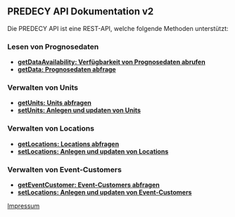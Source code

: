 ## PREDECY API Dokumentation v2

Die PREDECY API ist eine REST-API, welche folgende Methoden unterstützt:

  ### Lesen von Prognosedaten

  * __[getDataAvailability: Verfügbarkeit von Prognosedaten abrufen](README-getDataAvailability.md)__
  * __[getData: Prognosedaten abfrage](README-getData.md)__

  ### Verwalten von Units

  * __[getUnits: Units abfragen](README-getUnits.md)__
  * __[setUnits: Anlegen und updaten von Units](README-setUnits.md)__

  ### Verwalten von Locations

  * __[getLocations: Locations abfragen](README-getLocations.md)__
  * __[setLocations: Anlegen und updaten von Locations](README-setLocations.md)__

  ### Verwalten von Event-Customers

  * __[getEventCustomer: Event-Customers abfragen](README-getEventCustomer.md)__
  * __[setLocations: Anlegen und updaten von Event-Customers](README-setEventCustomer.md)__
  
[Impressum](https://www.spicetech.de/#Impressum)
